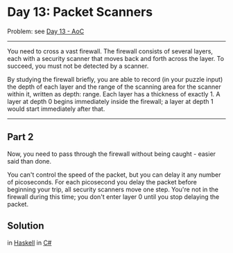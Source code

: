 # Day 13: Packet Scanners

Problem: see [Day 13 - AoC](https://adventofcode.com/2017/day/13)

---

You need to cross a vast firewall. The firewall consists of several layers,
each with a security scanner that moves back and forth across the layer. To
succeed, you must not be detected by a scanner.

By studying the firewall briefly, you are able to record (in your puzzle input)
the depth of each layer and the range of the scanning area for the scanner
within it, written as depth: range. Each layer has a thickness of exactly 1. A
layer at depth 0 begins immediately inside the firewall; a layer at depth 1
would start immediately after that.


---

## Part 2

Now, you need to pass through the firewall without being caught - easier said
than done.

You can't control the speed of the packet, but you can delay it any number of
picoseconds. For each picosecond you delay the packet before beginning your trip,
all security scanners move one step. You're not in the firewall during this time;
you don't enter layer 0 until you stop delaying the packet.


## Solution
in [Haskell](./Haskell/Day13.hs)
in [C#](./Csharp/Program.cs)
